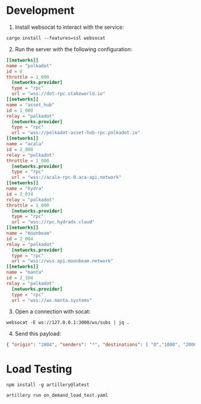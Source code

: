 # Development

1) Install websocat to interact with the service:

```shell
cargo install --features=ssl websocat
```

2) Run the server with the following configuration:

```toml
[[networks]]
name = "polkadot"
id = 0
throttle = 1_000
  [networks.provider]
  type = "rpc"
  url = "wss://dot-rpc.stakeworld.io"
[[networks]]
name = "asset_hub"
id = 1_000
relay = "polkadot"
  [networks.provider]
  type = "rpc"
  url = "wss://polkadot-asset-hub-rpc.polkadot.io"
[[networks]]
name = "acala"
id = 2_000
relay = "polkadot"
throttle = 1_000
  [networks.provider]
  type = "rpc"
  url = "wss://acala-rpc-0.aca-api.network"
[[networks]]
name = "hydra"
id = 2_034
relay = "polkadot"
throttle = 1_000
  [networks.provider]
  type = "rpc"
  url = "wss://rpc.hydradx.cloud"
[[networks]]
name = "moonbeam"
id = 2_004
relay = "polkadot"
  [networks.provider]
  type = "rpc"
  url = "wss://wss.api.moonbeam.network"
[[networks]]
name = "manta"
id = 2_104
relay = "polkadot"
  [networks.provider]
  type = "rpc"
  url = "wss://ws.manta.systems"
```

3) Open a connection with socat:
```shell
websocat -E ws://127.0.0.1:3000/ws/subs | jq .
```

4) Send this payload:
```json
{ "origin": "2004", "senders": "*", "destinations": [ "0","1000", "2000", "2034", "2104" ] }
```

# Load Testing

```shell
npm install -g artillery@latest
````

```shell
artillery run on_demand_load_test.yaml
```